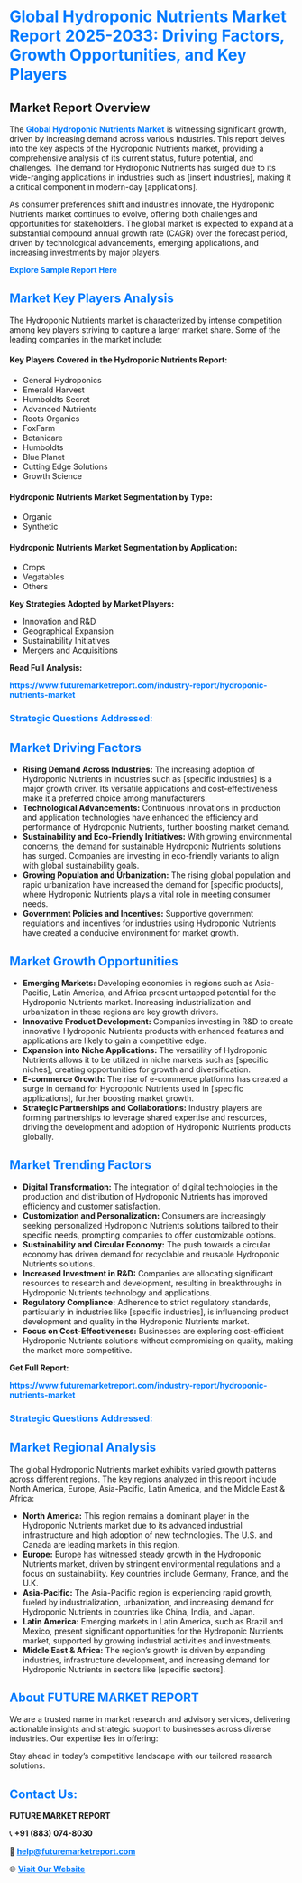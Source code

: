 <h1 style="color: #007BFF;">Global Hydroponic Nutrients Market Report 2025-2033: Driving Factors, Growth Opportunities, and Key Players</h1>

<section id="overview">
<h2>Market Report Overview</h2>
<p>The <a href="https://www.futuremarketreport.com/industry-report/hydroponic-nutrients-market" style="color: #007BFF; text-decoration: none;"><strong>Global Hydroponic Nutrients Market</strong></a> is witnessing significant growth, driven by increasing demand across various industries. This report delves into the key aspects of the Hydroponic Nutrients market, providing a comprehensive analysis of its current status, future potential, and challenges. The demand for Hydroponic Nutrients has surged due to its wide-ranging applications in industries such as [insert industries], making it a critical component in modern-day [applications].</p>
<p>As consumer preferences shift and industries innovate, the Hydroponic Nutrients market continues to evolve, offering both challenges and opportunities for stakeholders. The global market is expected to expand at a substantial compound annual growth rate (CAGR) over the forecast period, driven by technological advancements, emerging applications, and increasing investments by major players.</p>
</section>

<section id="overview">
<p><a href="https://www.futuremarketreport.com/request-sample/reportId=43569" style="color: #007BFF; text-decoration: none;"><strong>Explore Sample Report Here</strong></a></p>
</section>

<section id="key-players">
<h2 style="color: #007BFF;">Market Key Players Analysis</h2>
<p>The Hydroponic Nutrients market is characterized by intense competition among key players striving to capture a larger market share. Some of the leading companies in the market include:</p>
<h4>Key Players Covered in the Hydroponic Nutrients Report:</h4>
<ul><li>General Hydroponics</li><li>Emerald Harvest</li><li>Humboldts Secret</li><li>Advanced Nutrients</li><li>Roots Organics</li><li>FoxFarm</li><li>Botanicare</li><li>Humboldts</li><li>Blue Planet</li><li>Cutting Edge Solutions</li><li>Growth Science</li></ul>
<h4>Hydroponic Nutrients Market Segmentation by Type:</h4>
<ul><li>Organic</li><li>Synthetic</li></ul>

<h4>Hydroponic Nutrients Market Segmentation by Application:</h4>
<ul><li>Crops</li><li>Vegatables</li><li>Others</li></ul>
<p><strong>Key Strategies Adopted by Market Players:</strong></p>
<ul>
<li>Innovation and R&D</li>
<li>Geographical Expansion</li>
<li>Sustainability Initiatives</li>
<li>Mergers and Acquisitions</li>
</ul>
</section>

<section>
<p><strong>Read Full Analysis: </strong></p><a href="https://www.futuremarketreport.com/industry-report/hydroponic-nutrients-market" style="color: #007BFF; text-decoration: none;"><strong>https://www.futuremarketreport.com/industry-report/hydroponic-nutrients-market</strong></a>
<h3 style="color: #007BFF;">Strategic Questions Addressed:</h3>
</section>

<section id="driving-factors">
<h2 style="color: #007BFF;">Market Driving Factors</h2>
<ul>
<li><strong>Rising Demand Across Industries:</strong> The increasing adoption of Hydroponic Nutrients in industries such as [specific industries] is a major growth driver. Its versatile applications and cost-effectiveness make it a preferred choice among manufacturers.</li>
<li><strong>Technological Advancements:</strong> Continuous innovations in production and application technologies have enhanced the efficiency and performance of Hydroponic Nutrients, further boosting market demand.</li>
<li><strong>Sustainability and Eco-Friendly Initiatives:</strong> With growing environmental concerns, the demand for sustainable Hydroponic Nutrients solutions has surged. Companies are investing in eco-friendly variants to align with global sustainability goals.</li>
<li><strong>Growing Population and Urbanization:</strong> The rising global population and rapid urbanization have increased the demand for [specific products], where Hydroponic Nutrients plays a vital role in meeting consumer needs.</li>
<li><strong>Government Policies and Incentives:</strong> Supportive government regulations and incentives for industries using Hydroponic Nutrients have created a conducive environment for market growth.</li>
</ul>
</section>

<section id="growth-opportunities">
<h2 style="color: #007BFF;">Market Growth Opportunities</h2>
<ul>
<li><strong>Emerging Markets:</strong> Developing economies in regions such as Asia-Pacific, Latin America, and Africa present untapped potential for the Hydroponic Nutrients market. Increasing industrialization and urbanization in these regions are key growth drivers.</li>
<li><strong>Innovative Product Development:</strong> Companies investing in R&D to create innovative Hydroponic Nutrients products with enhanced features and applications are likely to gain a competitive edge.</li>
<li><strong>Expansion into Niche Applications:</strong> The versatility of Hydroponic Nutrients allows it to be utilized in niche markets such as [specific niches], creating opportunities for growth and diversification.</li>
<li><strong>E-commerce Growth:</strong> The rise of e-commerce platforms has created a surge in demand for Hydroponic Nutrients used in [specific applications], further boosting market growth.</li>
<li><strong>Strategic Partnerships and Collaborations:</strong> Industry players are forming partnerships to leverage shared expertise and resources, driving the development and adoption of Hydroponic Nutrients products globally.</li>
</ul>
</section>

<section id="trending-factors">
<h2 style="color: #007BFF;">Market Trending Factors</h2>
<ul>
<li><strong>Digital Transformation:</strong> The integration of digital technologies in the production and distribution of Hydroponic Nutrients has improved efficiency and customer satisfaction.</li>
<li><strong>Customization and Personalization:</strong> Consumers are increasingly seeking personalized Hydroponic Nutrients solutions tailored to their specific needs, prompting companies to offer customizable options.</li>
<li><strong>Sustainability and Circular Economy:</strong> The push towards a circular economy has driven demand for recyclable and reusable Hydroponic Nutrients solutions.</li>
<li><strong>Increased Investment in R&D:</strong> Companies are allocating significant resources to research and development, resulting in breakthroughs in Hydroponic Nutrients technology and applications.</li>
<li><strong>Regulatory Compliance:</strong> Adherence to strict regulatory standards, particularly in industries like [specific industries], is influencing product development and quality in the Hydroponic Nutrients market.</li>
<li><strong>Focus on Cost-Effectiveness:</strong> Businesses are exploring cost-efficient Hydroponic Nutrients solutions without compromising on quality, making the market more competitive.</li>
</ul>
</section>

<section>
<p><strong>Get Full Report: </strong></p><a href="https://www.futuremarketreport.com/industry-report/hydroponic-nutrients-market" style="color: #007BFF; text-decoration: none;"><strong>https://www.futuremarketreport.com/industry-report/hydroponic-nutrients-market</strong></a>
<h3 style="color: #007BFF;">Strategic Questions Addressed:</h3>
</section>


<section id="regional-analysis">
<h2 style="color: #007BFF;">Market Regional Analysis</h2>
<p>The global Hydroponic Nutrients market exhibits varied growth patterns across different regions. The key regions analyzed in this report include North America, Europe, Asia-Pacific, Latin America, and the Middle East & Africa:</p>
<ul>
<li><strong>North America:</strong> This region remains a dominant player in the Hydroponic Nutrients market due to its advanced industrial infrastructure and high adoption of new technologies. The U.S. and Canada are leading markets in this region.</li>
<li><strong>Europe:</strong> Europe has witnessed steady growth in the Hydroponic Nutrients market, driven by stringent environmental regulations and a focus on sustainability. Key countries include Germany, France, and the U.K.</li>
<li><strong>Asia-Pacific:</strong> The Asia-Pacific region is experiencing rapid growth, fueled by industrialization, urbanization, and increasing demand for Hydroponic Nutrients in countries like China, India, and Japan.</li>
<li><strong>Latin America:</strong> Emerging markets in Latin America, such as Brazil and Mexico, present significant opportunities for the Hydroponic Nutrients market, supported by growing industrial activities and investments.</li>
<li><strong>Middle East & Africa:</strong> The region’s growth is driven by expanding industries, infrastructure development, and increasing demand for Hydroponic Nutrients in sectors like [specific sectors].</li>
</ul>
</section>

<footer>
<h2 style="color: #007BFF;">About FUTURE MARKET REPORT</h2>
<p>We are a trusted name in market research and advisory services, delivering actionable insights and strategic support to businesses across diverse industries. Our expertise lies in offering:</p>

<p>Stay ahead in today’s competitive landscape with our tailored research solutions.</p>

<h2 style="color: #007BFF;">Contact Us:</h2>
<p><strong>FUTURE MARKET REPORT</strong></p>
<p>📞 <strong>+91 (883) 074-8030</strong></p>
<p>📧 <strong><a href="mailto:help@futuremarketreport.com" style="color: #007BFF;">help@futuremarketreport.com</a></strong></p>
<p>🌐 <strong><a href="https://www.futuremarketreport.com/" style="color: #007BFF;">Visit Our Website</a></strong></p>
</footer>